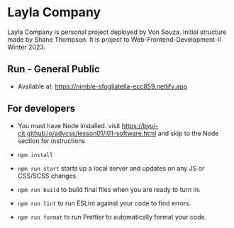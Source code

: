 # Layla Company
Layla Company is personal project deployed by Von Souza. Initial structure made by Shane Thompson.
It is project to Web-Frontend-Development-II Winter 2023.

## Run - General Public 

- Available at: https://nimble-sfogliatella-ecc859.netlify.app

## For developers

- You must have Node installed. visit https://byui-cit.github.io/advcss/lesson01/l01-software.html and skip to the Node section for instructions

- `npm install`
- `npm run start` starts up a local server and updates on any JS or CSS/SCSS changes.

- `npm run build` to build final files when you are ready to turn in.
- `npm run lint` to run ESLint against your code to find errors.
- `npm run format` to run Prettier to automatically format your code.
